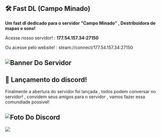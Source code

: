 ## 🛠 Fast DL (Campo Minado)

**Um fast dl dedicado para o servidor "Campo Minado" , Destribuidora de mapas e sons!**

Acesse nosso servidor! : **177.54.157.34:27150**

Ou acesse pelo website! : steam://connect/177.54.157.34:27150

## ![Banner Do Servidor](https://i.ibb.co/0GXT25t/Screenshot-2024-04-20-23-40-22.png)

## 💬 Lançamento do discord!
Finalmente a abertura do servidor foi lançada , todos podem conversar no servidor! , convidem seus amigos para o servidor , vamos fazer essa comundiade possivel!

## ![Foto Do Discord](https://i.ibb.co/hV4PrQz/Cm-Discord.png)

[![](https://dcbadge.vercel.app/api/server/JWYzdsSa7Q)](https://discord.gg/JWYzdsSa7Q)
